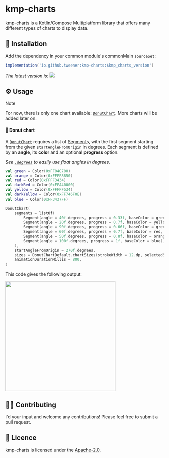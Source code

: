 # kmp-charts

kmp-charts is a Kotlin/Compose Multiplatform library that offers many different types of charts to display data.

## 💾 Installation

Add the dependency in your common module's commonMain `sourceSet`:

```groovy
implementation('io.github.tweener:kmp-charts:$kmp_charts_version')
```

_The latest version is: [![](https://img.shields.io/maven-metadata/v?metadataUrl=https%3A%2F%2Fs01.oss.sonatype.org%2Fservice%2Flocal%2Frepo_groups%2Fpublic%2Fcontent%2Fio%2Fgithub%2Ftweener%2Fkmp-charts%2Fmaven-metadata.xml)](https://central.sonatype.com/artifact/io.github.tweener/kmp-charts)_

## ⚙️ Usage

> [!NOTE]
> For now, there is only one chart available: [`DonutChart`](https://github.com/Tweener/kmp-charts/blob/main/kmp-charts/src/commonMain/kotlin/com/tweener/charts/DonutChart.kt#L63). More charts will be added later on.

#### 🍩 Donut chart
A [`DonutChart`](https://github.com/Tweener/kmp-charts/blob/main/kmp-charts/src/commonMain/kotlin/com/tweener/charts/DonutChart.kt#L63) requires a list of [Segment](https://github.com/Tweener/kmp-charts/blob/main/kmp-charts/src/commonMain/kotlin/com/tweener/charts/DonutChart.kt#L44)s, with the first segment starting from the given `startAngleFromOrigin` in degrees.
Each segment is defined by an **angle**, its **color** and an optional **progress** option.

_See [`.degrees`](https://github.com/Tweener/kmp-bom/blob/main/kmp-common/src/commonMain/kotlin/com/tweener/common/_internal/kotlinextensions/FloatExtension.kt#L14) to easily use float angles in degrees._ 

```kotlin
val green = Color(0xFF04C700)
val orange = Color(0xFFFF8850)
val red = Color(0xFFFF3434)
val darkRed = Color(0xFFA40000)
val yellow = Color(0xFFFFF534)
val darkYellow = Color(0xFF746F0E)
val blue = Color(0xFF3437FF)

DonutChart(
    segments = listOf(
        Segment(angle = 40f.degrees, progress = 0.33f, baseColor = green),
        Segment(angle = 20f.degrees, progress = 0.7f, baseColor = yellow, backgroundColor = darkYellow),
        Segment(angle = 90f.degrees, progress = 0.66f, baseColor = green),
        Segment(angle = 60f.degrees, progress = 0.7f, baseColor = red, backgroundColor = darkRed),
        Segment(angle = 50f.degrees, progress = 0.8f, baseColor = orange),
        Segment(angle = 100f.degrees, progress = 1f, baseColor = blue),
    ),
    startAngleFromOrigin = 270f.degrees,
    sizes = DonutChartDefault.chartSizes(strokeWidth = 12.dp, selectedStrokeWidth = 22.dp),
    animationDurationMillis = 800,
)
```
This code gives the following output:

<img src="https://github.com/Tweener/kmp-charts/assets/596985/9b1a82dd-6358-4d6e-af2c-cbb3bfe67258" width="350">

## 👨‍💻 Contributing

I'd your input and welcome any contributions! Please feel free to submit a pull request.

## 🪪 Licence

kmp-charts is licensed under the [Apache-2.0](https://github.com/Tweener/kmp-charts?tab=Apache-2.0-1-ov-file#readme).
